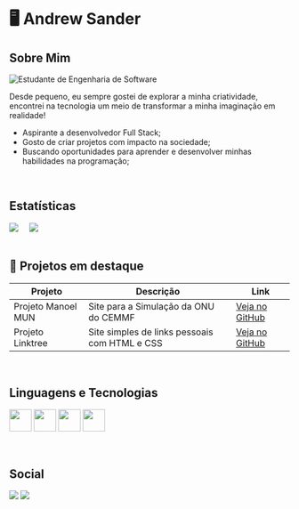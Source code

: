 # 🖥️ Andrew Sander

## Sobre Mim

![Estudante de Engenharia de Software](https://img.shields.io/badge/Estudante%20de%20Engenharia%20de%20Software-%23272727?style=for-the-badge&logoColor=white)

Desde pequeno, eu sempre gostei de explorar a minha criatividade, encontrei na tecnologia um meio de transformar a minha imaginação em realidade!
- Aspirante a desenvolvedor Full Stack;
- Gosto de criar projetos com impacto na sociedade;
- Buscando oportunidades para aprender e desenvolver minhas habilidades na programação;

<br>

## Estatísticas
<div>
  <img src="https://github-readme-stats.vercel.app/api?username=AndrewSander&show_icons=true&theme=dark&cache_seconds=10" />
  &nbsp;&nbsp;&nbsp;
  <img src="https://github-readme-stats.vercel.app/api/top-langs/?username=AndrewSander&layout=compact&theme=dark&cache_seconds=10"/>
</div>

<br>


## 🌟 Projetos em destaque

| Projeto             | Descrição                                    | Link                                                        |
|---------------------|----------------------------------------------|-------------------------------------------------------------|
| Projeto Manoel MUN  | Site para a Simulação da ONU do CEMMF        | [Veja no GitHub](https://github.com/AndrewSander/manoel-mun)|
| Projeto Linktree    | Site simples de links pessoais com HTML e CSS| [Veja no GitHub](https://github.com/AndrewSander/linktree)  |

<br>

## Linguagens e Tecnologias
<p>
  <img src="https://cdn.jsdelivr.net/gh/devicons/devicon@latest/icons/html5/html5-original.svg" width="40"/>
  <img src="https://cdn.jsdelivr.net/gh/devicons/devicon@latest/icons/css3/css3-original.svg" width="40"/>
  <img src="https://cdn.jsdelivr.net/gh/devicons/devicon@latest/icons/javascript/javascript-original.svg" width="40"/>
  <img src="https://cdn.jsdelivr.net/gh/devicons/devicon@latest/icons/python/python-original.svg" width="40"/>
</p>

<br>


## Social

<p>
  <a href="https://www.instagram.com/andrewkkkkj/" target="_blank"><img src="https://img.shields.io/badge/Instagram-E4405F?style=for-the-badge&logo=instagram&logoColor=white"></a>
  <a href="https://www.linkedin.com/in/andrew-sander-/" target="_blank"><img src="https://img.shields.io/badge/LinkedIn-0077B5?style=for-the-badge&logo=linkedin&logoColor=white"></a>
</p>
